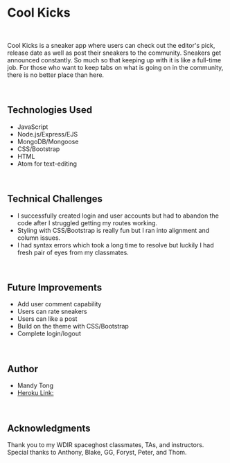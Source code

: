 # Cool Kicks

<br>

Cool Kicks is a sneaker app where users can check out the editor's pick, release date as well as post their sneakers to the community. Sneakers get announced constantly. So much so that keeping up with it is like a full-time job. For those who want to keep tabs on what is going on in the community, there is no better place than here.

<br>

## Technologies Used

- JavaScript
- Node.js/Express/EJS
- MongoDB/Mongoose
- CSS/Bootstrap
- HTML
- Atom for text-editing

<br>

## Technical Challenges

- I successfully created login and user accounts but had to abandon the code after I struggled getting my routes working.
- Styling with CSS/Bootstrap is really fun but I ran into alignment and column issues.
- I had syntax errors which took a long time to resolve but luckily I had fresh pair of eyes from my classmates.

<br>

## Future Improvements

- Add user comment capability
- Users can rate sneakers
- Users can like a post
- Build on the theme with CSS/Bootstrap
- Complete login/logout

<br>

## Author

- Mandy Tong
- [Heroku Link:](https://cool-kicks.herokuapp.com/sneakers/)

<br>

## Acknowledgments

Thank you to my WDIR spaceghost classmates, TAs, and instructors. Special thanks to Anthony, Blake, GG, Foryst, Peter, and Thom.
